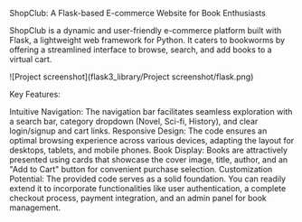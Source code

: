 ShopClub: A Flask-based E-commerce Website for Book Enthusiasts

ShopClub is a dynamic and user-friendly e-commerce platform built with Flask, a lightweight web framework for Python. 
It caters to bookworms by offering a streamlined interface to browse, search, and add books to a virtual cart.

![Project screenshot](flask3_library/Project screenshot/flask.png)

Key Features:

Intuitive Navigation: The navigation bar facilitates seamless exploration with a search bar, category dropdown
(Novel, Sci-fi, History), and clear login/signup and cart links.
Responsive Design: The code ensures an optimal browsing experience across various devices, adapting the layout for desktops,
tablets, and mobile phones.
Book Display: Books are attractively presented using cards that showcase the cover image, title, author, and an "Add to Cart"
button for convenient purchase selection.
Customization Potential: The provided code serves as a solid foundation. You can readily extend it to incorporate
functionalities like user authentication, a complete checkout process, payment integration, and an admin panel 
for book management.
